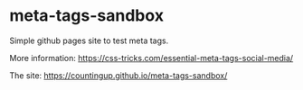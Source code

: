 # meta-tags-sandbox

Simple github pages site to test meta tags.

More information: https://css-tricks.com/essential-meta-tags-social-media/

The site: https://countingup.github.io/meta-tags-sandbox/
